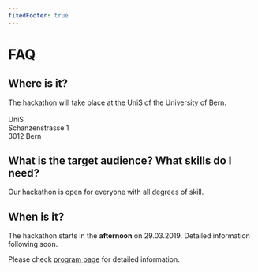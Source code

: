 ```yaml
---
fixedFooter: true
---
```

# FAQ
## Where is it?
The hackathon will take place at the UniS of the University of Bern.
<br>
<br>
UniS
<br>
Schanzenstrasse 1
<br>
3012 Bern
<br>

## What is the target audience? What skills do I need?
Our hackathon is open for everyone with all degrees of skill.

## When is it?
The hackathon starts in the **afternoon** on 29.03.2019. Detailed information following soon.

Please check [program page](/en/program) for detailed information. 
